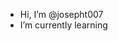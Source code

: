 -  Hi, I’m @josepht007
- I’m currently learning 


<!---
josepht007/josepht007 is a ✨ special ✨ repository because its `README.md` (this file) appears on your GitHub profile.
You can click the Preview link to take a look at your changes.
--->
